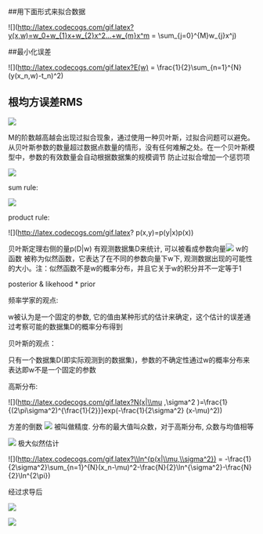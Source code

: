 ##用下面形式来拟合数据

![](http://latex.codecogs.com/gif.latex?y(x,w)=w_0+w_{1}x+w_{2}x^2...+w_{m}x^m = \\sum_{j=0}^{M}w_{j}x^j)

##最小化误差

![](http://latex.codecogs.com/gif.latex?E(w) = \\frac{1}{2}\\sum_{n=1}^{N}(y(x_n,w)-t_n)^2)  

## 根均方误差RMS

![](http://latex.codecogs.com/gif.latex?E_{RMS}=\\sqrt{\\frac{2E(w^*)}{N}})

M的阶数越高越会出现过拟合现象，通过使用一种贝叶斯，过拟合问题可以避免。从贝叶斯参数的数量超过数据点数量的情形，没有任何难解之处。在一个贝叶斯模型中，参数的有效数量会自动根据数据集的规模调节
防止过拟合增加一个惩罚项

![](http://latex.codecogs.com/gif.latex?\\frac{1}{2}\\sum_{n=1}^{N}(y(x_n,w)-t_n)^2+\\frac{\\lambda}{2}||w^2||)

sum rule:

![](http://latex.codecogs.com/gif.latex?p(x)=\\sum_{Y}p(x,y))

product rule:


![](http://latex.codecogs.com/gif.latex? p(x,y)=p(y|x)p(x))


贝叶斯定理右侧的量p(D|w) 有观测数据集D来统计, 可以被看成参数向量![](http://latex.codecogs.com/gif.latex?p(w|D)=\\frac{p(D|W)p(w)}{p(D)}) w的函数
被称为似然函数，它表达了在不同的参数向量下w下, 观测数据出现的可能性的大小。注：似然函数不是w的概率分布，并且它关于w的积分并不一定等于1

posterior & likehood * prior

频率学家的观点:

w被认为是一个固定的参数, 它的值由某种形式的估计来确定，这个估计的误差通过考察可能的数据集D的概率分布得到

贝叶斯的观点：

只有一个数据集D(即实际观测到的数据集)，参数的不确定性通过w的概率分布来表达即w不是一个固定的参数

高斯分布:

![](http://latex.codecogs.com/gif.latex?N(x|\\mu ,\\sigma^2 )=\\frac{1}{(2\\pi\\sigma^2)^{\\frac{1}{2}}}exp(-\\frac{1}{2\\sigma^2}
                                                                                                            (x-\\mu)^2))

方差的倒数 ![](http://latex.codecogs.com/gif.latex?\\beta=\\frac{1}{\\sigma^2}) 被叫做精度. 分布的最大值叫众数，对于高斯分布, 众数与均值相等


![](http://latex.codecogs.com/gif.latex?p(x|\\mu,\\sigma^2)=\\sum_{n=1}^{N}N(x_n|\\mu,\\sigma^2))
极大似然估计

![](http://latex.codecogs.com/gif.latex?\\ln^{p(x|\\mu,\\sigma^2}) = -\\frac{1}{2\\sigma^2}\\sum_{n=1}^{N}(x_n-\\mu)^2-\\frac{N}{2}\\ln^{\\sigma^2}-\\frac{N}{2}\\ln^{2\\pi})

经过求导后

![](http://latex.codecogs.com/gif.latex?\\mu_{ML}=\\frac{1}{N}\\sum_{n=1}^{N}x_n)

![](http://latex.codecogs.com/gif.latex?\\sigma^{2}_{ML}=\\frac{1}{N}\\sum_{n=1}^{N}(x_n-\\mu_{ML})^2)

